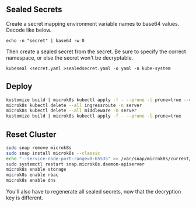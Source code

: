 ## Sealed Secrets

Create a secret mapping environment variable names to base64 values. Decode like below.

`echo -n "secret" | base64 -w 0`

Then create a sealed secret from the secret. Be sure to specify the correct namespace, or else the secret won't be decryptable.

`kubeseal <secret.yaml >sealedsecret.yaml -o yaml -n kube-system`

## Deploy

```bash
kustomize build | microk8s kubectl apply -f - --prune -l prune=true --dry-run=client
microk8s kubectl delete --all ingressroute -n server
microk8s kubectl delete --all middleware -n server
kustomize build | microk8s kubectl apply -f - --prune -l prune=true
```

## Reset Cluster

```bash
sudo snap remove microk8s
sudo snap install microk8s --classic
echo "--service-node-port-range=0-65535" >> /var/snap/microk8s/current/args/kube-apiserver
sudo systemctl restart snap.microk8s.daemon-apiserver
microk8s enable storage
microk8s enable rbac
microk8s enable dns
```

You'll also have to regenerate all sealed secrets, now that the decryption key is different.
